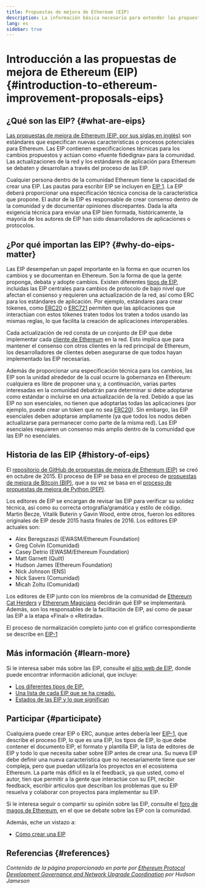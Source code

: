 ```yaml
---
title: Propuestas de mejora de Ethereum (EIP)
description: La información básica necesaria para entender las propuestas de mejora de Ethereum (EIP, por sus siglas en inglés).
lang: es
sidebar: true
---
```


# Introducción a las propuestas de mejora de Ethereum (EIP) {#introduction-to-ethereum-improvement-proposals-eips}

## ¿Qué son las EIP? {#what-are-eips}

[Las propuestas de mejora de Ethereum (EIP, por sus siglas en inglés)](https://eips.ethereum.org/) son estándares que especifican nuevas características o procesos potenciales para Ethereum. Las EIP contienen especificaciones técnicas para los cambios propuestos y actúan como «fuente fidedigna» para la comunidad. Las actualizaciones de la red y los estándares de aplicación para Ethereum se debaten y desarrollan a través del proceso de las EIP.

Cualquier persona dentro de la comunidad Ethereum tiene la capacidad de crear una EIP. Las pautas para escribir EIP se incluyen en [EIP 1](https://eips.ethereum.org/EIPS/eip-1). La EIP deberá proporcionar una especificación técnica concisa de la característica que propone. El autor de la EIP es responsable de crear consenso dentro de la comunidad y de documentar opiniones discrepantes. Dada la alta exigencia técnica para enviar una EIP bien formada, históricamente, la mayoría de los autores de EIP han sido desarrolladores de aplicaciones o protocolos.

## ¿Por qué importan las EIP? {#why-do-eips-matter}

Las EIP desempeñan un papel importante en la forma en que ocurren los cambios y se documentan en Ethereum. Son la forma de que la gente proponga, debata y adopte cambios. Existen diferentes [tipos de EIP](https://github.com/ethereum/EIPs/blob/master/EIPS/eip-1.md#eip-types), incluidas las EIP centrales para cambios de protocolo de bajo nivel que afectan el consenso y requieren una actualización de la red, así como ERC para los estándares de aplicación. Por ejemplo, estándares para crear tókenes, como [ERC20](https://eips.ethereum.org/EIPS/eip-20) o [ERC721](https://eips.ethereum.org/EIPS/eip-721) permiten que las aplicaciones que interactúan con estos tókenes traten todos los traten a todos usando las mismas reglas, lo que facilita la creación de aplicaciones interoperables.

Cada actualización de red consta de un conjunto de EIP que debe implementar cada [cliente de Ethereum](/learn/#clients-and-nodes) en la red. Esto implica que para mantener el consenso con otros clientes en la red principal de Ethereum, los desarrolladores de clientes deben asegurarse de que todos hayan implementado las EIP necesarias.

Además de proporcionar una especificación técnica para los cambios, las EIP son la unidad alrededor de la cual ocurre la gobernanza en Ethereum: cualquiera es libre de proponer una y, a continuación, varias partes interesadas en la comunidad debatirán para determinar si debe adoptarse como estándar o incluirse en una actualización de la red. Debido a que las EIP no son esenciales, no tienen que adoptarlas todas las aplicaciones (por ejemplo, puede crear un token que no sea [ERC20](https://eips.ethereum.org/EIPS/eip-20)). Sin embargo, las EIP esenciales deben adoptarse ampliamente (ya que todos los nodos deben actualizarse para permanecer como parte de la misma red). Las EIP esenciales requieren un consenso más amplio dentro de la comunidad que las EIP no esenciales.

## Historia de las EIP {#history-of-eips}

El [repositorio de GitHub de propuestas de mejora de Ethereum (EIP)](https://github.com/ethereum/EIPs) se creó en octubre de 2015. El proceso de EIP se basa en el proceso de [propuestas de mejora de Bitcoin (BIP)](https://github.com/bitcoin/bips), que a su vez se basa en el [proceso de propuestas de mejora de Python (PEP)](https://www.python.org/dev/peps/).

Los editores de EIP se encargan de revisar las EIP para verificar su solidez técnica, así como su correcta ortografía/gramática y estilo de código. Martin Becze, Vitalik Buterin y Gavin Wood, entre otros, fueron los editores originales de EIP desde 2015 hasta finales de 2016. Los editores EIP actuales son:

- Alex Beregszaszi (EWASM/Ethereum Foundation)
- Greg Colvin (Comunidad)
- Casey Detrio (EWASM/Ethereum Foundation)
- Matt Garnett (Quilt)
- Hudson James (Ethereum Foundation)
- Nick Johnson (ENS)
- Nick Savers (Comunidad)
- Micah Zoltu (Comunidad)

Los editores de EIP junto con los miembros de la comunidad de [Ethereum Cat Herders](https://ethereumcatherders.com/) y [Ethererum Magicians](https://ethereum-magicians.org/) decidirán qué EIP se implementará. Además, son los responsables de la facilitación de EIP, así como de pasar las EIP a la etapa «Final» o «Retirada».

El proceso de normalización completo junto con el gráfico correspondiente se describe en [EIP-1](https://eips.ethereum.org/EIPS/eip-1)

## Más información {#learn-more}

Si le interesa saber más sobre las EIP, consulte el [sitio web de EIP](https://eips.ethereum.org/), donde puede encontrar información adicional, que incluye:

- [Los diferentes tipos de EIP.](https://eips.ethereum.org/)
- [Una lista de cada EIP que se ha creado.](https://eips.ethereum.org/all)
- [Estados de las EIP y lo que significan](https://eips.ethereum.org/)

## Participar {#participate}

Cualquiera puede crear EIP o ERC, aunque antes debería leer [EIP-1](https://eips.ethereum.org/EIPS/eip-1), que describe el proceso EIP, lo que es una EIP, los tipos de EIP, lo que debe contener el documento EIP, el formato y plantilla EIP, la lista de editores de EIP y todo lo que necesita saber sobre EIP antes de crear una. Su nueva EIP debe definir una nueva característica que no necesariamente tiene que ser compleja, pero que puedan utilizarla los proyectos en el ecosistema Ethereum. La parte más difícil es la el feedback, ya que usted, como el autor, tien que permitir a la gente que interactúe con su EPI, recibir feedback, escribir artículos que describan los problemas que su EIP resuelva y colaborar con proyectos para implementar su EIP.

Si le interesa seguir o compartir su opinión sobre las EIP, consulte el [foro de magos de Ethereum](https://ethereum-magicians.org/), en el que se debate sobre las EIP con la comunidad.

Además, eche un vistazo a:

- [Cómo crear una EIP](https://eips.ethereum.org/EIPS/eip-1)

## Referencias {#references}

<cite class="citation">

Contenido de la página proporcionado en parte por [Ethereum Protocol Development Governance and Network Upgrade Coordination](https://hudsonjameson.com/2020-03-23-ethereum-protocol-development-governance-and-network-upgrade-coordination/) por Hudson Jameson

</cite>
